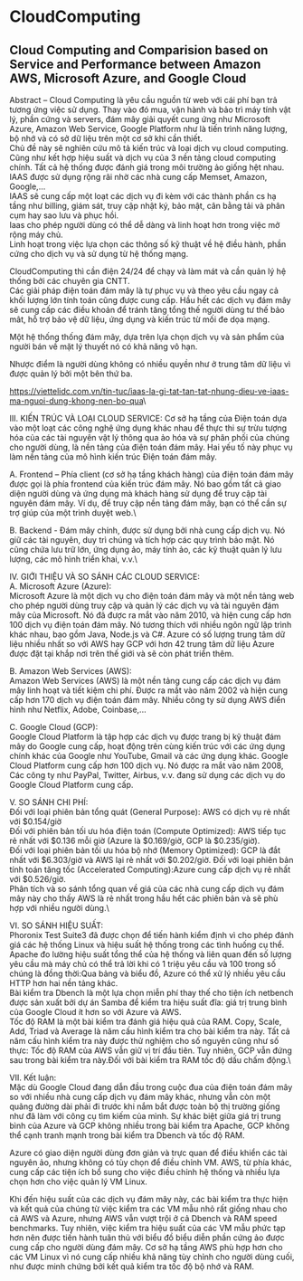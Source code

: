 # CloudComputing
## Cloud Computing and Comparision based on Service and Performance between Amazon AWS, Microsoft Azure, and Google Cloud
Abstract – Cloud Computing là yêu cầu nguồn từ web với cái phí bạn trả tương ứng việc sử dụng. Thay vào đó mua, vận hành và bảo trì máy tính vật lý, phần cứng và servers, đám mây giải quyết cung ứng như Microsoft
Azure, Amazon Web Service, Google Platform như là tiến trình năng lượng, bộ nhớ và có sở dữ liệu trên một cơ sở khi cần thiết.\
Chủ đề này sẽ nghiên cứu mô tả kiến trúc và loại dịch vụ cloud computing. Cũng như kết hợp hiệu suất và dịch vụ của 3 nền tảng cloud computing chính. Tất cả hệ thống được đánh giá trong môi trường ảo giống hệt nhau.\
IAAS được sử dụng rộng rãi nhờ các nhà cung cấp Memset, Amazon, Google,…\
IAAS sẽ cung cấp một loạt các dịch vụ đi kèm với các thành phần cs hạ tầng như billing, giám sát, truy cập nhật ký, bảo mật, cân bằng tải và phân cụm hay sao lưu và phục hồi.\
Iaas cho phép người dùng có thể dễ dàng và linh hoạt hơn trong việc mở rộng máy chủ.\
Linh hoạt trong việc lựa chọn các thông số kỹ thuật về hệ điều hành, phần cứng cho dịch vụ và sử dụng từ hệ thống mạng.

CloudComputing thì cần điện 24/24 để chạy và làm mát và cần quản lý hệ thống bởi các chuyên gia CNTT.\
Các giải pháp điện toán đám mây là tự phục vụ và theo yêu cầu ngay cả khối lượng lớn tính toán cũng được cung cấp. Hầu hết các dịch vụ đám mây sẽ cung cấp các điều khoản để tránh tăng tổng thế người dùng tư thế bảo mât, hỗ trợ bảo vệ dữ liệu, ứng dụng và kiến trúc từ mối đe dọa mạng.

Một hệ thống thống đám mây, dựa trên lựa chọn dịch vụ và sản phẩm của người bán về mặt lý thuyết nó có khả năng vô hạn.

Nhược điểm là người dùng không có nhiều quyền như ở trung tâm dữ liệu vì được quản lý bởi một bên thứ ba.


<https://viettelidc.com.vn/tin-tuc/iaas-la-gi-tat-tan-tat-nhung-dieu-ve-iaas-ma-nguoi-dung-khong-nen-bo-qua>\


III. KIẾN TRÚC VÀ LOẠI CLOUD SERVICE:
Cơ sở hạ tầng của Điện toán dựa vào một loạt các công nghệ ứng dụng khác nhau để thực thi sự trừu tượng hóa của các tài nguyên vật lý thông qua ảo hóa và sự phân phối của chúng cho người dùng, là nền tảng của điện toán đám mây. Hai yếu tố này phục vụ làm nền tảng của mô hình kiến trúc Điện toán đám mây.

A. Frontend – Phía client (cơ sở hạ tầng khách hàng) của điện toán đám mây được gọi là phía frontend của kiến trúc đám mây. Nó bao gồm tất cả giao diện người dùng và ứng dụng mà khách hàng sử dụng để truy cập tài nguyên đám mây. Ví dụ, để truy cập nền tảng đám mây, bạn có thể cần sự trợ giúp của một trình duyệt web.\

B. Backend - Đám mây chính, được sử dụng bởi nhà cung cấp dịch vụ. Nó giữ các tài nguyên, duy trì chúng và tích hợp các quy trình bảo mật. Nó cũng chứa lưu trữ lớn, ứng dụng ảo, máy tính ảo, các kỹ thuật quản lý lưu lượng, các mô hình triển khai, v.v.\

IV. GIỚI THIỆU VÀ SO SÁNH CÁC CLOUD SERVICE:\
A. Microsoft Azure (Azure):\
	Microsoft Azure là một dịch vụ cho điện toán đám mây và một nền tảng web cho phép người dùng truy cập và quản lý các dịch vụ và tài nguyên đám mây của Microsoft. Nó đã được ra mắt vào năm 2010, và hiện cung cấp hơn 100 dịch vụ điện toán đám mây.
	Nó tương thích với nhiều ngôn ngữ lập trình khác nhau, bao gồm Java, Node.js và C#. Azure có số lượng trung tâm dữ liệu nhiều nhất so với AWS hay GCP với hơn 42 trung tâm dữ liệu Azure được đặt tại khắp nơi trên thế giới và sẽ còn phát triển thêm.

B. Amazon Web Services (AWS):\
	Amazon Web Services (AWS) là một nền tảng cung cấp các dịch vụ đám mây linh hoạt và tiết kiệm chi phí. Được ra mắt vào năm 2002 và hiện cung cấp hơn 170 dịch vụ điện toán đám mây. Nhiều công ty sử dụng AWS điển hình như Netflix, Adobe, Coinbase,...

C. Google Cloud (GCP):\
	Google Cloud Platform là tập hợp các dịch vụ được trang bị kỹ thuật đám mây do Google cung cấp, hoạt động trên cùng kiến trúc với các ứng dụng chính khác của Google như YouTube, Gmail và các ứng dụng khác. Google Cloud Platform cung cấp hơn 100 dịch vụ. Nó được ra mắt vào năm 2008, Các công ty như PayPal, Twitter, Airbus, v.v. đang sử dụng các dịch vụ do Google Cloud Platform cung cấp.

V. SO SÁNH CHI PHÍ:\
	Đối với loại phiên bản tổng quát (General Purpose): AWS có dịch vụ rẻ nhất với $0.154/giờ\
 	Đối với phiên bản tối ưu hóa điện toán (Compute Optimized): AWS tiếp tục rẻ nhất với $0.136 mỗi giờ (Azure là $0.169/giờ, GCP là $0.235/giờ).\
	Đối với loại phiên bản tối ưu hóa bộ nhớ (Memory Optimized): GCP là đắt nhất với $6.303/giờ và AWS lại rẻ nhất với $0.202/giờ. 	Đối với loại phiên bản tính toán tăng tốc (Accelerated Computing):Azure cung cấp dịch vụ rẻ nhất với $0.526/giờ.\
	Phân tích và so sánh tổng quan về giá của các nhà cung cấp dịch vụ đám mây này cho thấy AWS là rẻ nhất trong hầu hết các phiên bản và sẽ phù hợp với nhiều người dùng.\

VI. SO SÁNH HIỆU SUẤT:\
	Phoronix Test Suite3 đã được chọn để tiến hành kiểm định vì cho phép đánh giá các hệ thống Linux và hiệu suất hệ thống trong các tình huống cụ thể. \
	Apache đo lường hiệu suất tổng thể của hệ thống và liên quan đến số lượng yêu cầu mà máy chủ có thể trả lời khi có 1 triệu yêu cầu và 100 trong số chúng là đồng thời:Qua bảng và biểu đồ, Azure có thể xử lý nhiều yêu cầu HTTP hơn hai nền tảng khác.\
	Bài kiểm tra Dbench là một lựa chọn miễn phí thay thế cho tiện ích netbench được sản xuất bởi dự án Samba để kiểm tra hiệu suất đĩa: giá trị trung bình của Google Cloud ít hơn so với Azure và AWS.\
	Tốc độ RAM là một bài kiểm tra đánh giá hiệu quả của RAM. Copy, Scale, Add, Triad và Average là năm cấu hình kiểm tra cho bài kiểm tra này. Tất cả năm cấu hình kiểm tra này được thử nghiệm cho số nguyên cũng như số thực: Tốc độ RAM của AWS vẫn giữ vị trí đầu tiên. Tuy nhiên, GCP vẫn đứng sau trong bài kiểm tra này.Đối với bài kiểm tra RAM tốc độ dấu chấm động.\

VII. Kết luận:\
	Mặc dù Google Cloud đang dẫn đầu trong cuộc đua của điện toán đám mây so với nhiều nhà cung cấp dịch vụ đám mây khác, nhưng vẫn còn một quãng đường dài phải đi trước khi nắm bắt được toàn bộ thị trường giống như đã làm với công cụ tìm kiếm của mình. Sự khác biệt giữa giá trị trung bình của Azure và GCP không nhiều trong bài kiểm tra Apache, GCP không thể cạnh tranh mạnh trong bài kiểm tra Dbench và tốc độ RAM.

Azure có giao diện người dùng đơn giản và trực quan để điều khiển các tài nguyên ảo, nhưng không có tùy chọn để điều chỉnh VM. AWS, từ phía khác, cung cấp các tiện ích bổ sung cho việc điều chỉnh hệ thống và nhiều lựa chọn hơn cho việc quản lý VM Linux.

Khi đến hiệu suất của các dịch vụ đám mây này, các bài kiểm tra thực hiện và kết quả của chúng từ việc kiểm tra các VM mẫu nhỏ rất giống nhau cho cả AWS và Azure, nhưng AWS vẫn vượt trội ở cả Dbench và RAM speed benchmarks. Tuy nhiên, việc kiểm tra hiệu suất của các VM mẫu phức tạp hơn nên được tiến hành tuân thủ với biểu đồ biểu diễn phần cứng ảo được cung cấp cho người dùng đám mây. Cơ sở hạ tầng AWS phù hợp hơn cho các VM Linux vì nó cung cấp nhiều khả năng tùy chỉnh cho người dùng cuối, như được minh chứng bởi kết quả kiểm tra tốc độ bộ nhớ và RAM.











